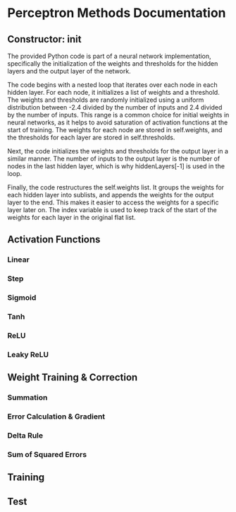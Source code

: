 # Perceptron Methods Documentation
## Constructor: init
The provided Python code is part of a neural network implementation, specifically the initialization of the weights and thresholds for the hidden layers and the output layer of the network.

The code begins with a nested loop that iterates over each node in each hidden layer. For each node, it initializes a list of weights and a threshold. The weights and thresholds are randomly initialized using a uniform distribution between -2.4 divided by the number of inputs and 2.4 divided by the number of inputs. This range is a common choice for initial weights in neural networks, as it helps to avoid saturation of activation functions at the start of training. The weights for each node are stored in self.weights, and the thresholds for each layer are stored in self.thresholds.

Next, the code initializes the weights and thresholds for the output layer in a similar manner. The number of inputs to the output layer is the number of nodes in the last hidden layer, which is why hiddenLayers[-1] is used in the loop.

Finally, the code restructures the self.weights list. It groups the weights for each hidden layer into sublists, and appends the weights for the output layer to the end. This makes it easier to access the weights for a specific layer later on. The index variable is used to keep track of the start of the weights for each layer in the original flat list.
###
## Activation Functions
### Linear
### Step
### Sigmoid
### Tanh
### ReLU
### Leaky ReLU
###
## Weight Training & Correction
### Summation
### Error Calculation & Gradient
### Delta Rule
### Sum of Squared Errors
###
## Training
###
## Test
